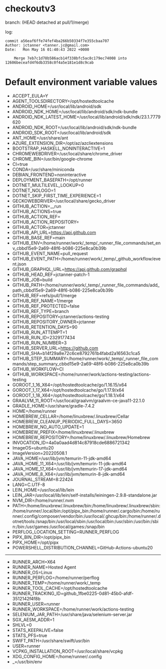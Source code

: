 # checkoutv3

branch: (HEAD detached at pull/1/merge)

log:
```
commit a56eaf6ffe74fef4ba266b50334f7e355cbaa707
Author: jctanner <tanner.jc@gmail.com>
Date:   Mon May 16 01:40:43 2022 +0000

    Merge 7eb7c1d78b586acb14f338bfc5ac8c179ec74008 into 12606beceafd4f6db3358c0f4a5e181e1d8c9cab
```

# Default environment variable values

* ACCEPT_EULA=Y
* AGENT_TOOLSDIRECTORY=/opt/hostedtoolcache
* ANDROID_HOME=/usr/local/lib/android/sdk
* ANDROID_NDK_HOME=/usr/local/lib/android/sdk/ndk-bundle
* ANDROID_NDK_LATEST_HOME=/usr/local/lib/android/sdk/ndk/23.1.7779620
* ANDROID_NDK_ROOT=/usr/local/lib/android/sdk/ndk-bundle
* ANDROID_SDK_ROOT=/usr/local/lib/android/sdk
* ANT_HOME=/usr/share/ant
* AZURE_EXTENSION_DIR=/opt/az/azcliextensions
* BOOTSTRAP_HASKELL_NONINTERACTIVE=1
* CHROMEWEBDRIVER=/usr/local/share/chrome_driver
* CHROME_BIN=/usr/bin/google-chrome
* CI=true
* CONDA=/usr/share/miniconda
* DEBIAN_FRONTEND=noninteractive
* DEPLOYMENT_BASEPATH=/opt/runner
* DOTNET_MULTILEVEL_LOOKUP=0
* DOTNET_NOLOGO=1
* DOTNET_SKIP_FIRST_TIME_EXPERIENCE=1
* GECKOWEBDRIVER=/usr/local/share/gecko_driver
* GITHUB_ACTION=__run
* GITHUB_ACTIONS=true
* GITHUB_ACTION_REF=
* GITHUB_ACTION_REPOSITORY=
* GITHUB_ACTOR=jctanner
* GITHUB_API_URL=https://api.github.com
* GITHUB_BASE_REF=main
* GITHUB_ENV=/home/runner/work/_temp/_runner_file_commands/set_env_cbbd15e9-2a69-48f6-b086-225e8ca0b39b
* GITHUB_EVENT_NAME=pull_request
* GITHUB_EVENT_PATH=/home/runner/work/_temp/_github_workflow/event.json
* GITHUB_GRAPHQL_URL=https://api.github.com/graphql
* GITHUB_HEAD_REF=jctanner-patch-1
* GITHUB_JOB=build
* GITHUB_PATH=/home/runner/work/_temp/_runner_file_commands/add_path_cbbd15e9-2a69-48f6-b086-225e8ca0b39b
* GITHUB_REF=refs/pull/1/merge
* GITHUB_REF_NAME=1/merge
* GITHUB_REF_PROTECTED=false
* GITHUB_REF_TYPE=branch
* GITHUB_REPOSITORY=jctanner/actions-testing
* GITHUB_REPOSITORY_OWNER=jctanner
* GITHUB_RETENTION_DAYS=90
* GITHUB_RUN_ATTEMPT=1
* GITHUB_RUN_ID=2329177434
* GITHUB_RUN_NUMBER=3
* GITHUB_SERVER_URL=https://github.com
* GITHUB_SHA=b14f29a8e72c6ce8792761b4fabd2a16563c1ca5
* GITHUB_STEP_SUMMARY=/home/runner/work/_temp/_runner_file_commands/step_summary_cbbd15e9-2a69-48f6-b086-225e8ca0b39b
* GITHUB_WORKFLOW=CI
* GITHUB_WORKSPACE=/home/runner/work/actions-testing/actions-testing
* GOROOT_1_16_X64=/opt/hostedtoolcache/go/1.16.15/x64
* GOROOT_1_17_X64=/opt/hostedtoolcache/go/1.17.9/x64
* GOROOT_1_18_X64=/opt/hostedtoolcache/go/1.18.1/x64
* GRAALVM_11_ROOT=/usr/local/graalvm/graalvm-ce-java11-22.1.0
* GRADLE_HOME=/usr/share/gradle-7.4.2
* HOME=/home/runner
* HOMEBREW_CELLAR=/home/linuxbrew/.linuxbrew/Cellar
* HOMEBREW_CLEANUP_PERIODIC_FULL_DAYS=3650
* HOMEBREW_NO_AUTO_UPDATE=1
* HOMEBREW_PREFIX=/home/linuxbrew/.linuxbrew
* HOMEBREW_REPOSITORY=/home/linuxbrew/.linuxbrew/Homebrew
* INVOCATION_ID=4a0a0aad4d814c87918cde6886721342
* ImageOS=ubuntu20
* ImageVersion=20220508.1
* JAVA_HOME=/usr/lib/jvm/temurin-11-jdk-amd64
* JAVA_HOME_11_X64=/usr/lib/jvm/temurin-11-jdk-amd64
* JAVA_HOME_17_X64=/usr/lib/jvm/temurin-17-jdk-amd64
* JAVA_HOME_8_X64=/usr/lib/jvm/temurin-8-jdk-amd64
* JOURNAL_STREAM=8:22424
* LANG=C.UTF-8
* LEIN_HOME=/usr/local/lib/lein
* LEIN_JAR=/usr/local/lib/lein/self-installs/leiningen-2.9.8-standalone.jar
* NVM_DIR=/home/runner/.nvm
* PATH=/home/linuxbrew/.linuxbrew/bin:/home/linuxbrew/.linuxbrew/sbin:/home/runner/.local/bin:/opt/pipx_bin:/home/runner/.cargo/bin:/home/runner/.config/composer/vendor/bin:/usr/local/.ghcup/bin:/home/runner/.dotnet/tools:/snap/bin:/usr/local/sbin:/usr/local/bin:/usr/sbin:/usr/bin:/sbin:/bin:/usr/games:/usr/local/games:/snap/bin
* PERFLOG_LOCATION_SETTING=RUNNER_PERFLOG
* PIPX_BIN_DIR=/opt/pipx_bin
* PIPX_HOME=/opt/pipx
* POWERSHELL_DISTRIBUTION_CHANNEL=GitHub-Actions-ubuntu20
* ***
* RUNNER_ARCH=X64
* RUNNER_NAME=Hosted Agent
* RUNNER_OS=Linux
* RUNNER_PERFLOG=/home/runner/perflog
* RUNNER_TEMP=/home/runner/work/_temp
* RUNNER_TOOL_CACHE=/opt/hostedtoolcache
* RUNNER_TRACKING_ID=github_1fbe0225-0d81-45b0-afdf-3512142f4f8b
* RUNNER_USER=runner
* RUNNER_WORKSPACE=/home/runner/work/actions-testing
* SELENIUM_JAR_PATH=/usr/share/java/selenium-server.jar
* SGX_AESM_ADDR=1
* SHLVL=0
* STATS_KEEPALIVE=false
* STATS_PFS=true
* SWIFT_PATH=/usr/share/swift/usr/bin
* USER=runner
* VCPKG_INSTALLATION_ROOT=/usr/local/share/vcpkg
* XDG_CONFIG_HOME=/home/runner/.config
* _=/usr/bin/env
